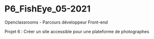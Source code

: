 # P6_FishEye_05-2021
Openclassrooms - Parcours développeur Front-end

Projet 6 : Créer un site accessible pour une plateforme de photographes
